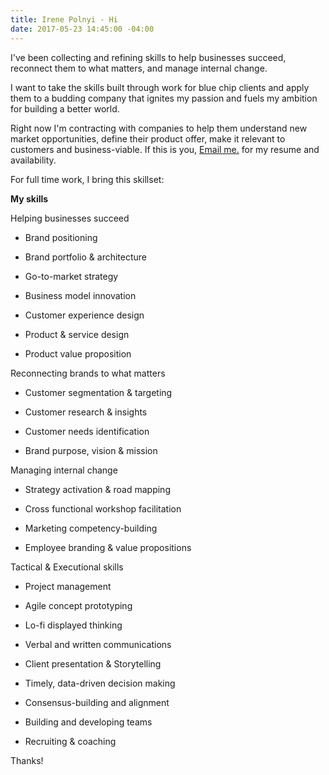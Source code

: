 ```yaml
---
title: Irene Polnyi - Hi
date: 2017-05-23 14:45:00 -04:00
---
```


I've been collecting and refining skills to help businesses succeed, reconnect them to what matters, and manage internal change.

I want to take the skills built through work for blue chip clients and apply them to a budding company that ignites my passion and fuels my ambition for building a better world.

Right now I'm contracting with companies to help them understand new market opportunities, define their product offer, make it relevant to customers and business-viable. If this is you, [Email me.](irenepolnyi@gmail.com) for my resume and availability.

For full time work, I bring this skillset:

**My skills**

Helping businesses succeed

* Brand positioning


* Brand portfolio & architecture


* Go-to-market strategy


* Business model innovation


* Customer experience design


* Product & service design


* Product value proposition

Reconnecting brands to what matters

* Customer segmentation & targeting


* Customer research & insights


* Customer needs identification


* Brand purpose, vision & mission

Managing internal change

* Strategy activation & road mapping


* Cross functional workshop facilitation


* Marketing competency-building


* Employee branding & value propositions

Tactical & Executional skills

* Project management


* Agile concept prototyping


* Lo-fi displayed thinking


* Verbal and written communications


* Client presentation & Storytelling


* Timely, data-driven decision making


* Consensus-building and alignment


* Building and developing teams


* Recruiting & coaching

Thanks!
